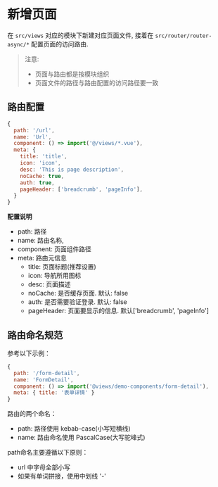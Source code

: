 # 新增页面

在 `src/views` 对应的模块下新建对应页面文件, 接着在 `src/router/router-async/*` 配置页面的访问路由.

> 注意: 
> - 页面与路由都是按模块组织
> - 页面文件的路径与路由配置的访问路径要一致

## 路由配置

```js
{
  path: '/url',
  name: 'Url',
  component: () => import('@/views/*.vue'),
  meta: {
    title: 'title',
    icon: 'icon',
    desc: 'This is page description',
    noCache: true,
    auth: true,
    pageHeader: ['breadcrumb', 'pageInfo'],
  }
}
```
**配置说明**
- path: 路径
- name: 路由名称, 
- component: 页面组件路径
- meta: 路由元信息
  - title: 页面标题(推荐设置)
  - icon: 导航所用图标
  - desc: 页面描述
  - noCache: 是否缓存页面. 默认: false
  - auth: 是否需要验证登录. 默认: false
  - pageHeader: 页面要显示的信息. 默认['breadcrumb', 'pageInfo']

## 路由命名规范

参考以下示例：
```js
{
  path: '/form-detail',
  name: 'FormDetail',
  component: () => import('@views/demo-components/form-detail'),
  meta: { title: '表单详情' }
}
```

路由的两个命名：
- path: 路径使用 kebab-case(小写短横线)
- name: 路由命名使用 PascalCase(大写驼峰式)

path命名主要遵循以下原则：
- url 中字母全部小写
- 如果有单词拼接，使用中划线 '-'
